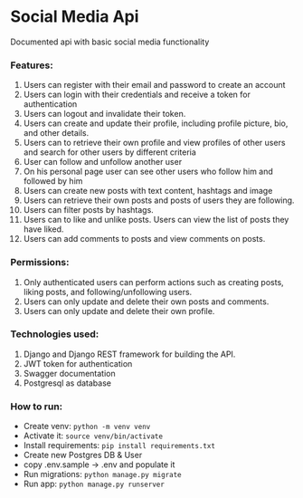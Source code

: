 # Social Media Api
Documented api with basic social media functionality

### Features:
1. Users can register with their email and password to create an account
2. Users can login with their credentials and receive a token for authentication
3. Users can logout and invalidate their token.
4. Users can create and update their profile, including profile picture, bio, and other details.
5. Users can to retrieve their own profile and view profiles of other users and search for other users by different criteria
6. User can follow and unfollow another user
7. On his personal page user can see other users who follow him and followed by him
8. Users can create new posts with text content, hashtags and image
9. Users can retrieve their own posts and posts of users they are following.
10. Users can filter posts by hashtags.
11. Users can to like and unlike posts. Users can view the list of posts they have liked. 
12. Users can add comments to posts and view comments on posts.

### Permissions:
1. Only authenticated users can perform actions such as creating posts, liking posts, and following/unfollowing users.
2. Users can only update and delete their own posts and comments.
3. Users can only update and delete their own profile.

### Technologies used:
1. Django and Django REST framework for building the API.
2. JWT token for authentication
3. Swagger documentation
4. Postgresql as database

### How to run:
- Create venv: `python -m venv venv`
- Activate it: `source venv/bin/activate`
- Install requirements: `pip install requirements.txt`
- Create new Postgres DB & User
- copy .env.sample -> .env and populate it
- Run migrations: `python manage.py migrate`
- Run app: `python manage.py runserver`
